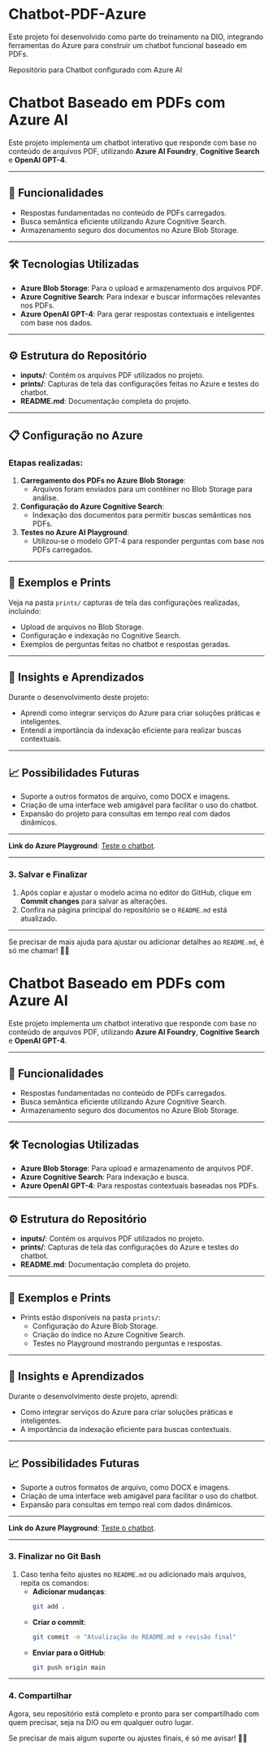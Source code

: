 

# Chatbot-PDF-Azure
Este projeto foi desenvolvido como parte do treinamento na DIO, integrando ferramentas do Azure para construir um chatbot funcional baseado em PDFs.


Repositório para Chatbot configurado com Azure AI
# Chatbot Baseado em PDFs com Azure AI

Este projeto implementa um chatbot interativo que responde com base no conteúdo de arquivos PDF, utilizando **Azure AI Foundry**, **Cognitive Search** e **OpenAI GPT-4**.

---

## 🎯 Funcionalidades

- Respostas fundamentadas no conteúdo de PDFs carregados.
- Busca semântica eficiente utilizando Azure Cognitive Search.
- Armazenamento seguro dos documentos no Azure Blob Storage.

---

## 🛠️ Tecnologias Utilizadas

- **Azure Blob Storage**: Para o upload e armazenamento dos arquivos PDF.
- **Azure Cognitive Search**: Para indexar e buscar informações relevantes nos PDFs.
- **Azure OpenAI GPT-4**: Para gerar respostas contextuais e inteligentes com base nos dados.

---

## ⚙️ Estrutura do Repositório

- **inputs/**: Contém os arquivos PDF utilizados no projeto.
- **prints/**: Capturas de tela das configurações feitas no Azure e testes do chatbot.
- **README.md**: Documentação completa do projeto.

---

## 📋 Configuração no Azure

### Etapas realizadas:
1. **Carregamento dos PDFs no Azure Blob Storage**:
   - Arquivos foram enviados para um contêiner no Blob Storage para análise.
2. **Configuração do Azure Cognitive Search**:
   - Indexação dos documentos para permitir buscas semânticas nos PDFs.
3. **Testes no Azure AI Playground**:
   - Utilizou-se o modelo GPT-4 para responder perguntas com base nos PDFs carregados.

---

## 📸 Exemplos e Prints

Veja na pasta `prints/` capturas de tela das configurações realizadas, incluindo:
- Upload de arquivos no Blob Storage.
- Configuração e indexação no Cognitive Search.
- Exemplos de perguntas feitas no chatbot e respostas geradas.

---

## 🚀 Insights e Aprendizados

Durante o desenvolvimento deste projeto:
- Aprendi como integrar serviços do Azure para criar soluções práticas e inteligentes.
- Entendi a importância da indexação eficiente para realizar buscas contextuais.

---

## 📈 Possibilidades Futuras

- Suporte a outros formatos de arquivo, como DOCX e imagens.
- Criação de uma interface web amigável para facilitar o uso do chatbot.
- Expansão do projeto para consultas em tempo real com dados dinâmicos.

---

**Link do Azure Playground**: [Teste o chatbot](https://ai.azure.com/playground/chat?wsid=/subscriptions/1595901b-254f-4894-924e-ac43d25a8ea9/resourceGroups/PROJETO-DIOUM/providers/Microsoft.MachineLearningServices/workspaces/Proj-DIO-chat-IA&tid=036b5f6e-bff9-42cc-8dd9-6727baf6b4b7&deploymentId=/subscriptions/1595901b-254f-4894-924e-ac43d25a8ea9/resourceGroups/PROJETO-DIOUM/providers/Microsoft.MachineLearningServices/workspaces/ProjCHATIA/connections/projchatia4859840365_aoai/deployments/gpt-4o).

---

### **3. Salvar e Finalizar**
1. Após copiar e ajustar o modelo acima no editor do GitHub, clique em **Commit changes** para salvar as alterações.
2. Confira na página principal do repositório se o `README.md` está atualizado.

---

Se precisar de mais ajuda para ajustar ou adicionar detalhes ao `README.md`, é só me chamar! 🚀✨

# Chatbot Baseado em PDFs com Azure AI

Este projeto implementa um chatbot interativo que responde com base no conteúdo de arquivos PDF, utilizando **Azure AI Foundry**, **Cognitive Search** e **OpenAI GPT-4**.

---

## 🎯 Funcionalidades

- Respostas fundamentadas no conteúdo de PDFs carregados.
- Busca semântica eficiente utilizando Azure Cognitive Search.
- Armazenamento seguro dos documentos no Azure Blob Storage.

---

## 🛠️ Tecnologias Utilizadas

- **Azure Blob Storage**: Para upload e armazenamento de arquivos PDF.
- **Azure Cognitive Search**: Para indexação e busca.
- **Azure OpenAI GPT-4**: Para respostas contextuais baseadas nos PDFs.

---

## ⚙️ Estrutura do Repositório

- **inputs/**: Contém os arquivos PDF utilizados no projeto.
- **prints/**: Capturas de tela das configurações do Azure e testes do chatbot.
- **README.md**: Documentação completa do projeto.

---

## 📸 Exemplos e Prints

- Prints estão disponíveis na pasta `prints/`:
  - Configuração do Azure Blob Storage.
  - Criação do índice no Azure Cognitive Search.
  - Testes no Playground mostrando perguntas e respostas.

---

## 🚀 Insights e Aprendizados

Durante o desenvolvimento deste projeto, aprendi:
- Como integrar serviços do Azure para criar soluções práticas e inteligentes.
- A importância da indexação eficiente para buscas contextuais.

---

## 📈 Possibilidades Futuras

- Suporte a outros formatos de arquivo, como DOCX e imagens.
- Criação de uma interface web amigável para facilitar o uso do chatbot.
- Expansão para consultas em tempo real com dados dinâmicos.

---

**Link do Azure Playground**: [Teste o chatbot](https://ai.azure.com/playground/chat?wsid=/subscriptions/1595901b-254f-4894-924e-ac43d25a8ea9/resourceGroups/PROJETO-DIOUM/providers/Microsoft.MachineLearningServices/workspaces/Proj-DIO-chat-IA&tid=036b5f6e-bff9-42cc-8dd9-6727baf6b4b7&deploymentId=/subscriptions/1595901b-254f-4894-924e-ac43d25a8ea9/resourceGroups/PROJETO-DIOUM/providers/Microsoft.MachineLearningServices/workspaces/ProjCHATIA/connections/projchatia4859840365_aoai/deployments/gpt-4o).

---

### **3. Finalizar no Git Bash**
1. Caso tenha feito ajustes no `README.md` ou adicionado mais arquivos, repita os comandos:
   - **Adicionar mudanças**:
     ```bash
     git add .
     ```
   - **Criar o commit**:
     ```bash
     git commit -m "Atualização do README.md e revisão final"
     ```
   - **Enviar para o GitHub**:
     ```bash
     git push origin main
     ```

---

### **4. Compartilhar**
Agora, seu repositório está completo e pronto para ser compartilhado com quem precisar, seja na DIO ou em qualquer outro lugar.

Se precisar de mais algum suporte ou ajustes finais, é só me avisar! 🚀✨